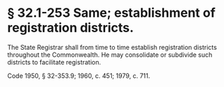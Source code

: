 # § 32.1-253 Same; establishment of registration districts.

<p>The State Registrar shall from time to time establish registration districts throughout the Commonwealth. He may consolidate or subdivide such districts to facilitate registration.</p><p>Code 1950, § 32-353.9; 1960, c. 451; 1979, c. 711.</p>